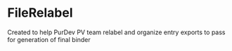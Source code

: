 # FileRelabel
 Created to help PurDev PV team relabel and organize entry exports to pass for generation of final binder
